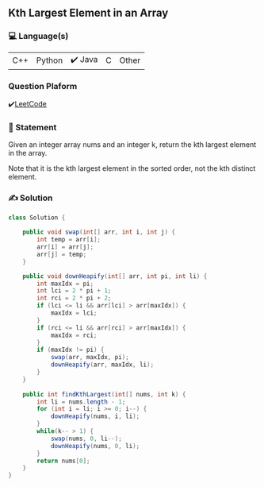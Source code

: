## Kth Largest Element in an Array

### 💻 Language(s)

<table>
    <tr>
        <td>  C++</td>
        <td>  Python</td>
        <td>✔️ Java</td>
        <td>  C</td>
        <td>  Other</td>
    </tr>
</table>

### Question Plaform

✔️[LeetCode](https://leetcode.com/problems/kth-largest-element-in-an-array/)

### 📖 Statement

Given an integer array nums and an integer k, return the kth largest element in the array.

Note that it is the kth largest element in the sorted order, not the kth distinct element.

### ✍️ Solution

```Java
class Solution {
    
    public void swap(int[] arr, int i, int j) {
        int temp = arr[i];
        arr[i] = arr[j];
        arr[j] = temp;
    }

    public void downHeapify(int[] arr, int pi, int li) {
        int maxIdx = pi;
        int lci = 2 * pi + 1;
        int rci = 2 * pi + 2;
        if (lci <= li && arr[lci] > arr[maxIdx]) {
            maxIdx = lci;
        }
        if (rci <= li && arr[rci] > arr[maxIdx]) {
            maxIdx = rci;
        }
        if (maxIdx != pi) {
            swap(arr, maxIdx, pi);
            downHeapify(arr, maxIdx, li);
        }
    }
    
    public int findKthLargest(int[] nums, int k) {
        int li = nums.length - 1;
        for (int i = li; i >= 0; i--) {
            downHeapify(nums, i, li);
        }
        while(k-- > 1) {
            swap(nums, 0, li--);
            downHeapify(nums, 0, li);
        }
        return nums[0];
    }
}
```
